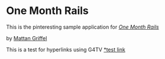 # One Month Rails

This is the pinteresting sample application for 
[*One Month Rails*](http://onemonthrails.com)

by [Mattan Griffel](http://mattangriffel.com)

This is a test for hyperlinks using G4TV 
[*test link](http://g4tv.com)